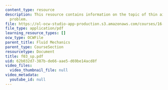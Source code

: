 ```yaml
---
content_type: resource
description: This resource contains information on the topic of thin airfoil analysis
  problem.
file: https://ol-ocw-studio-app-production.s3.amazonaws.com/courses/16-01-unified-engineering-i-ii-iii-iv-fall-2005-spring-2006/62b032d7387bde66aae5d69be14acd8f_f03_sp.pdf
file_type: application/pdf
learning_resource_types: []
ocw_type: OCWFile
parent_title: Fluid Mechanics
parent_type: CourseSection
resourcetype: Document
title: f03_sp.pdf
uid: 62b032d7-387b-de66-aae5-d69be14acd8f
video_files:
  video_thumbnail_file: null
video_metadata:
  youtube_id: null
---
```

